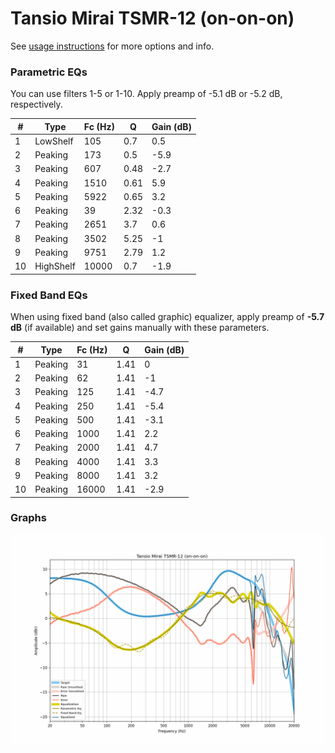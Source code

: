 # Tansio Mirai TSMR-12 (on-on-on)
See [usage instructions](https://github.com/jaakkopasanen/AutoEq#usage) for more options and info.

### Parametric EQs
You can use filters 1-5 or 1-10. Apply preamp of -5.1 dB or -5.2 dB, respectively.

|   # | Type      |   Fc (Hz) |    Q |   Gain (dB) |
|-----|-----------|-----------|------|-------------|
|   1 | LowShelf  |       105 | 0.7  |         0.5 |
|   2 | Peaking   |       173 | 0.5  |        -5.9 |
|   3 | Peaking   |       607 | 0.48 |        -2.7 |
|   4 | Peaking   |      1510 | 0.61 |         5.9 |
|   5 | Peaking   |      5922 | 0.65 |         3.2 |
|   6 | Peaking   |        39 | 2.32 |        -0.3 |
|   7 | Peaking   |      2651 | 3.7  |         0.6 |
|   8 | Peaking   |      3502 | 5.25 |        -1   |
|   9 | Peaking   |      9751 | 2.79 |         1.2 |
|  10 | HighShelf |     10000 | 0.7  |        -1.9 |

### Fixed Band EQs
When using fixed band (also called graphic) equalizer, apply preamp of **-5.7 dB** (if available) and set gains manually with these parameters.

|   # | Type    |   Fc (Hz) |    Q |   Gain (dB) |
|-----|---------|-----------|------|-------------|
|   1 | Peaking |        31 | 1.41 |         0   |
|   2 | Peaking |        62 | 1.41 |        -1   |
|   3 | Peaking |       125 | 1.41 |        -4.7 |
|   4 | Peaking |       250 | 1.41 |        -5.4 |
|   5 | Peaking |       500 | 1.41 |        -3.1 |
|   6 | Peaking |      1000 | 1.41 |         2.2 |
|   7 | Peaking |      2000 | 1.41 |         4.7 |
|   8 | Peaking |      4000 | 1.41 |         3.3 |
|   9 | Peaking |      8000 | 1.41 |         3.2 |
|  10 | Peaking |     16000 | 1.41 |        -2.9 |

### Graphs
![](./Tansio%20Mirai%20TSMR-12%20(on-on-on).png)
